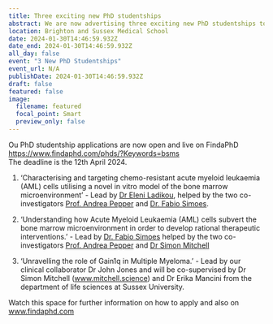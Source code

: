 ```yaml
---
title: Three exciting new PhD studentships 
abstract: We are now advertising three exciting new PhD studentships to start on 1st October 2024 - Deadline 12th April
location: Brighton and Sussex Medical School
date: 2024-01-30T14:46:59.932Z
date_end: 2024-01-30T14:46:59.932Z
all_day: false
event: "3 New PhD Studentships"
event_url: N/A
publishDate: 2024-01-30T14:46:59.932Z
draft: false
featured: false
image:
  filename: featured
  focal_point: Smart
  preview_only: false
---
```

Ou PhD studentship applications are now open and live on FindaPhD https://www.findaphd.com/phds/?Keywords=bsms  
The deadline is the 12th April 2024. 



1)	‘Characterising and targeting chemo-resistant acute myeloid leukaemia (AML) cells utilising a novel in vitro model of the bone marrow microenvironment’ - Lead by [Dr Eleni Ladikou](https://www.pepper.science/authors/eleni-ladikou/), helped by the two co-investigators [Prof. Andrea Pepper](https://www.pepper.science/authors/andrea-pepper/) and [Dr. Fabio Simoes](https://www.pepper.science/authors/dr-fabio-simoes/).

  

2)	‘Understanding how Acute Myeloid Leukaemia (AML) cells subvert the bone marrow microenvironment in order to develop rational therapeutic interventions.’ - Lead by [Dr. Fabio Simoes](https://www.pepper.science/authors/dr-fabio-simoes/) helped by the two co-investigators [Prof. Andrea Pepper](https://www.pepper.science/authors/andrea-pepper/) and [Dr Simon Mitchell](https://mitchell.science/authors/simon/)

  

3)	‘Unravelling the role of Gain1q in Multiple Myeloma.’ - Lead by our clinical collaborator Dr John Jones and will be co-supervised by Dr Simon Mitchell (www.mitchell.science) and Dr Erika Mancini from the department of life sciences at Sussex University.

  

Watch this space for further information on how to apply and also on www.findaphd.com
